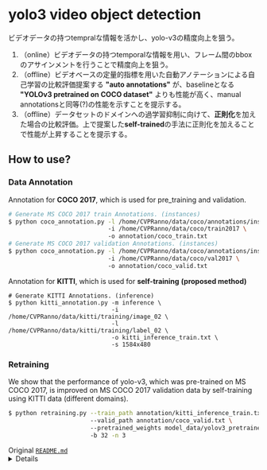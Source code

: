 # yolo3 video object detection
ビデオデータの持つtempralな情報を活かし、yolo-v3の精度向上を狙う。
1. （online）ビデオデータの持つtemporalな情報を用い、フレーム間のbboxのアサインメントを行うことで精度向上を狙う。
2. （offline）ビデオベースの定量的指標を用いた自動アノテーションによる自己学習の比較評価提案する **"auto annotations"** が、baselineとなる **"YOLOv3 pretrained on COCO dataset"** よりも性能が高く、manual annotationsと同等(?)の性能を示すことを提示する。
3. （offline）データセットのドメインへの過学習抑制に向けて、**正則化**を加えた場合の比較評価。上で提案した**self-trained**の手法に正則化を加えることで性能が上昇することを提示する。
## How to use?
### Data Annotation
Annotation for **COCO 2017**, which is used for pre_training and validation.
```sh
# Generate MS COCO 2017 train Annotations. (instances)
$ python coco_annotation.py -l /home/CVPRanno/data/coco/annotations/instances_train2017.json \ 
                            -i /home/CVPRanno/data/coco/train2017 \ 
                            -o annotation/coco_train.txt
# Generate MS COCO 2017 validation Annotations. (instances)
$ python coco_annotation.py -l /home/CVPRanno/data/coco/annotations/instances_val2017.json \ 
                            -i /home/CVPRanno/data/coco/val2017 \ 
                            -o annotation/coco_valid.txt
```
Annotation for **KITTI**, which is used for **self-training** **(proposed method)**
```
# Generate KITTI Annotations. (inference)
$ python kitti_annotation.py -m inference \ 
                             -i /home/CVPRanno/data/kitti/training/image_02 \ 
                             -l /home/CVPRanno/data/kitti/training/label_02 \ 
                             -o kitti_inference_train.txt \ 
                             -s 1584x480
```
### Retraining
We show that the performance of yolo-v3, which was pre-trained on MS COCO 2017, is improved on MS COCO 2017 validation data by self-training using KITTI data (different domains).
```sh
$ python retraining.py --train_path annotation/kitti_inference_train.txt \ 
                       --valid_path annotation/coco_valid.txt \ 
                       --pretrained_weights model_data/yolov3_pretrained.weights \ 
                       -b 32 -n 3
```
<summary>Original <a href="https://github.com/qqwweee/keras-yolo3"><code>README.md</code></a>
<details>


# keras-yolo3
[![license](https://img.shields.io/github/license/mashape/apistatus.svg)](LICENSE)
## Introduction
A Keras implementation of YOLOv3 (Tensorflow backend) inspired by [allanzelener/YAD2K](https://github.com/allanzelener/YAD2K).
---
## Quick Start
1. Download YOLOv3 weights from [YOLO website](http://pjreddie.com/darknet/yolo/).
2. Convert the Darknet YOLO model to a Keras model.
3. Run YOLO detection.
```
wget https://pjreddie.com/media/files/yolov3.weights
python convert.py yolov3.cfg yolov3.weights model_data/yolo.h5
python yolo_video.py [OPTIONS...] --image, for image detection mode, OR
python yolo_video.py [video_path] [output_path (optional)]
```
For Tiny YOLOv3, just do in a similar way, just specify model path and anchor path with `--model model_file` and `--anchors anchor_file`.
### Usage
Use --help to see usage of yolo_video.py:
```
usage: yolo_video.py [-h] [--model MODEL] [--anchors ANCHORS]
                     [--classes CLASSES] [--gpu_num GPU_NUM] [--image]
                     [--input] [--output]
positional arguments:
  --input        Video input path
  --output       Video output path
optional arguments:
  -h, --help         show this help message and exit
  --model MODEL      path to model weight file, default model_data/yolo.h5
  --anchors ANCHORS  path to anchor definitions, default
                     model_data/yolo_anchors.txt
  --classes CLASSES  path to class definitions, default
                     model_data/coco_classes.txt
  --gpu_num GPU_NUM  Number of GPU to use, default 1
  --image            Image detection mode, will ignore all positional arguments
```
---
4. MultiGPU usage: use `--gpu_num N` to use N GPUs. It is passed to the [Keras multi_gpu_model()](https://keras.io/utils/#multi_gpu_model).
## Training
1. Generate your own annotation file and class names file.  
    One row for one image;  
    Row format: `image_file_path box1 box2 ... boxN`;  
    Box format: `x_min,y_min,x_max,y_max,class_id` (no space).  
    For VOC dataset, try `python voc_annotation.py`  
    Here is an example:
    ```
    path/to/img1.jpg 50,100,150,200,0 30,50,200,120,3
    path/to/img2.jpg 120,300,250,600,2
    ...
    ```
2. Make sure you have run `python convert.py -w yolov3.cfg yolov3.weights model_data/yolo_weights.h5`  
    The file model_data/yolo_weights.h5 is used to load pretrained weights.
3. Modify train.py and start training.  
    `python train.py`  
    Use your trained weights or checkpoint weights with command line option `--model model_file` when using yolo_video.py
    Remember to modify class path or anchor path, with `--classes class_file` and `--anchors anchor_file`.
If you want to use original pretrained weights for YOLOv3:  
    1. `wget https://pjreddie.com/media/files/darknet53.conv.74`  
    2. rename it as darknet53.weights  
    3. `python convert.py -w darknet53.cfg darknet53.weights model_data/darknet53_weights.h5`  
    4. use model_data/darknet53_weights.h5 in train.py
---
## Some issues to know
1. The test environment is
    - Python 3.5.2
    - Keras 2.1.5
    - tensorflow 1.6.0
2. Default anchors are used. If you use your own anchors, probably some changes are needed.
3. The inference result is not totally the same as Darknet but the difference is small.
4. The speed is slower than Darknet. Replacing PIL with opencv may help a little.
5. Always load pretrained weights and freeze layers in the first stage of training. Or try Darknet training. It's OK if there is a mismatch warning.
6. The training strategy is for reference only. Adjust it according to your dataset and your goal. And add further strategy if needed.
7. For speeding up the training process with frozen layers train_bottleneck.py can be used. It will compute the bottleneck features of the frozen model first and then only trains the last layers. This makes training on CPU possible in a reasonable time. See [this](https://blog.keras.io/building-powerful-image-classification-models-using-very-little-data.html) for more information on bottleneck features.


</details>
</summary>
